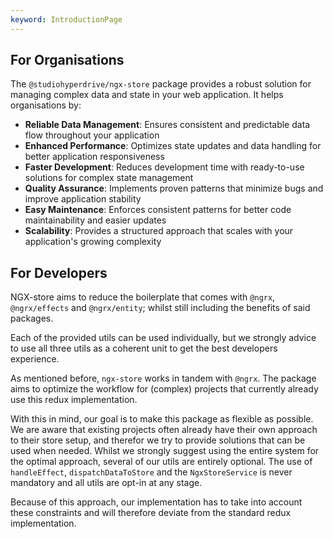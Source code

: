 ```yaml
---
keyword: IntroductionPage
---
```


## For Organisations

The `@studiohyperdrive/ngx-store` package provides a robust solution for managing complex data and state in your web application. It helps organisations by:

- **Reliable Data Management**: Ensures consistent and predictable data flow throughout your application
- **Enhanced Performance**: Optimizes state updates and data handling for better application responsiveness
- **Faster Development**: Reduces development time with ready-to-use solutions for complex state management
- **Quality Assurance**: Implements proven patterns that minimize bugs and improve application stability
- **Easy Maintenance**: Enforces consistent patterns for better code maintainability and easier updates
- **Scalability**: Provides a structured approach that scales with your application's growing complexity

## For Developers

NGX-store aims to reduce the boilerplate that comes with `@ngrx`, `@ngrx/effects` and `@ngrx/entity`; whilst still including the benefits of said packages.

Each of the provided utils can be used individually, but we strongly advice to use all three utils as a coherent unit to get the best developers experience.

As mentioned before, `ngx-store` works in tandem with `@ngrx`. The package aims to optimize the workflow for (complex) projects that currently already use this redux implementation.

With this in mind, our goal is to make this package as flexible as possible. We are aware that existing projects often already have their own approach to their store setup, and therefor we try to provide solutions that can be used when needed. Whilst we strongly suggest using the entire system for the optimal approach, several of our utils are entirely optional. The use of `handleEffect`, `dispatchDataToStore` and the `NgxStoreService` is never mandatory and all utils are opt-in at any stage.

Because of this approach, our implementation has to take into account these constraints and will therefore deviate from the standard redux implementation.
